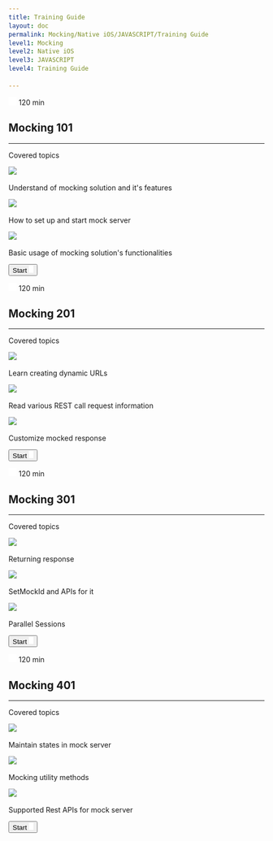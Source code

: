 ```yaml
---
title: Training Guide
layout: doc
permalink: Mocking/Native iOS/JAVASCRIPT/Training Guide
level1: Mocking
level2: Native iOS
level3: JAVASCRIPT
level4: Training Guide

---
```

<div class="training-placard training-placard__long">
<p class="training-time">
<span class="training-time__value training-time__long">
<img src="/images/training/icon-time.png" srcset="/images/training/icon-time@2x.png 2x, /images/training/icon-time@3x.png 3x" />
120 min
</span>
</p>
<div class="training-data">
<h2 class="training-data__title">Mocking 101</h2>
<hr class="training-data__hr" />
<div class="training-data__topics">
<p class="training-data__topics-title">Covered topics</p>
<div class="training-data__topics-row">
<div class="training-data__topics-img">
<img src="{{site.baseurl}}/images/training/icon-book.png" srcset="{{site.baseurl}}/images/training/icon-book%402x.png 2x, {{site.baseurl}}/images/training/icon-book%403x.png 3x" />
</div>
<p class="training-data__topics-text">Understand of mocking solution and it's features</p>
</div>
<div class="training-data__topics-row">
<div class="training-data__topics-img">
<img src="{{site.baseurl}}/images/training/icon-book.png" srcset="{{site.baseurl}}/images/training/icon-book%402x.png 2x, {{site.baseurl}}/images/training/icon-book%403x.png 3x" />
</div>
<p class="training-data__topics-text">How to set up and start mock server</p>
</div>
<div class="training-data__topics-row">
<div class="training-data__topics-img">
<img src="{{site.baseurl}}/images/training/icon-book.png" srcset="{{site.baseurl}}/images/training/icon-book%402x.png 2x, {{site.baseurl}}/images/training/icon-book%403x.png 3x" />
</div>
<p class="training-data__topics-text">Basic usage of mocking solution's functionalities</p>
</div>
</div>
<div class="training-start-btn-wrapper"><a href="/documentation/Mocking/Native iOS/JAVASCRIPT/Training Guide/Mocking 101/Introduction"><button class="training-start-btn">
<span>Start</span>
<img src="/images/training/icon-arrow.png" srcset="/images/training/icon-arrow@2x.png 2x, /images/training/icon-arrow@3x.png 3x">
</button></a></div>
</div>
</div>
<div class="training-placard training-placard__long">
<p class="training-time">
<span class="training-time__value training-time__long">
<img src="/images/training/icon-time.png" srcset="/images/training/icon-time@2x.png 2x, /images/training/icon-time@3x.png 3x" />
120 min
</span>
</p>
<div class="training-data">
<h2 class="training-data__title">Mocking 201</h2>
<hr class="training-data__hr" />
<div class="training-data__topics">
<p class="training-data__topics-title">Covered topics</p>
<div class="training-data__topics-row">
<div class="training-data__topics-img">
<img src="{{site.baseurl}}/images/training/icon-book.png" srcset="{{site.baseurl}}/images/training/icon-book%402x.png 2x, {{site.baseurl}}/images/training/icon-book%403x.png 3x" />
</div>
<p class="training-data__topics-text">Learn creating dynamic URLs</p>
</div>
<div class="training-data__topics-row">
<div class="training-data__topics-img">
<img src="{{site.baseurl}}/images/training/icon-book.png" srcset="{{site.baseurl}}/images/training/icon-book%402x.png 2x, {{site.baseurl}}/images/training/icon-book%403x.png 3x" />
</div>
<p class="training-data__topics-text">Read various REST call request information</p>
</div>
<div class="training-data__topics-row">
<div class="training-data__topics-img">
<img src="{{site.baseurl}}/images/training/icon-book.png" srcset="{{site.baseurl}}/images/training/icon-book%402x.png 2x, {{site.baseurl}}/images/training/icon-book%403x.png 3x" />
</div>
<p class="training-data__topics-text">Customize mocked response</p>
</div>
</div>
<div class="training-start-btn-wrapper"><a href="/documentation/Mocking/Native iOS/JAVASCRIPT/Training Guide/Mocking 201/Dynamic URLs"><button class="training-start-btn">
<span>Start</span>
<img src="/images/training/icon-arrow.png" srcset="/images/training/icon-arrow@2x.png 2x, /images/training/icon-arrow@3x.png 3x">
</button></a></div>
</div>
</div>
<div class="training-placard training-placard__long">
<p class="training-time">
<span class="training-time__value training-time__long">
<img src="/images/training/icon-time.png" srcset="/images/training/icon-time@2x.png 2x, /images/training/icon-time@3x.png 3x" />
120 min
</span>
</p>
<div class="training-data">
<h2 class="training-data__title">Mocking 301</h2>
<hr class="training-data__hr" />
<div class="training-data__topics">
<p class="training-data__topics-title">Covered topics</p>
<div class="training-data__topics-row">
<div class="training-data__topics-img">
<img src="{{site.baseurl}}/images/training/icon-book.png" srcset="{{site.baseurl}}/images/training/icon-book%402x.png 2x, {{site.baseurl}}/images/training/icon-book%403x.png 3x" />
</div>
<p class="training-data__topics-text">Returning response</p>
</div>
<div class="training-data__topics-row">
<div class="training-data__topics-img">
<img src="{{site.baseurl}}/images/training/icon-book.png" srcset="{{site.baseurl}}/images/training/icon-book%402x.png 2x, {{site.baseurl}}/images/training/icon-book%403x.png 3x" />
</div>
<p class="training-data__topics-text">SetMockId and APIs for it</p>
</div>
<div class="training-data__topics-row">
<div class="training-data__topics-img">
<img src="{{site.baseurl}}/images/training/icon-book.png" srcset="{{site.baseurl}}/images/training/icon-book%402x.png 2x, {{site.baseurl}}/images/training/icon-book%403x.png 3x" />
</div>
<p class="training-data__topics-text">Parallel Sessions</p>
</div>
</div>
<div class="training-start-btn-wrapper"><a href="/documentation/Mocking/Native iOS/JAVASCRIPT/Training Guide/Mocking 301/Different ways of returning response data"><button class="training-start-btn">
<span>Start</span>
<img src="/images/training/icon-arrow.png" srcset="/images/training/icon-arrow@2x.png 2x, /images/training/icon-arrow@3x.png 3x">
</button></a></div>
</div>
</div>
<div class="training-placard training-placard__long">
<p class="training-time">
<span class="training-time__value training-time__long">
<img src="/images/training/icon-time.png" srcset="/images/training/icon-time@2x.png 2x, /images/training/icon-time@3x.png 3x" />
120 min
</span>
</p>
<div class="training-data">
<h2 class="training-data__title">Mocking 401</h2>
<hr class="training-data__hr" />
<div class="training-data__topics">
<p class="training-data__topics-title">Covered topics</p>
<div class="training-data__topics-row">
<div class="training-data__topics-img">
<img src="{{site.baseurl}}/images/training/icon-book.png" srcset="{{site.baseurl}}/images/training/icon-book%402x.png 2x, {{site.baseurl}}/images/training/icon-book%403x.png 3x" />
</div>
<p class="training-data__topics-text">Maintain states in mock server</p>
</div>
<div class="training-data__topics-row">
<div class="training-data__topics-img">
<img src="{{site.baseurl}}/images/training/icon-book.png" srcset="{{site.baseurl}}/images/training/icon-book%402x.png 2x, {{site.baseurl}}/images/training/icon-book%403x.png 3x" />
</div>
<p class="training-data__topics-text">Mocking utility methods</p>
</div>
<div class="training-data__topics-row">
<div class="training-data__topics-img">
<img src="{{site.baseurl}}/images/training/icon-book.png" srcset="{{site.baseurl}}/images/training/icon-book%402x.png 2x, {{site.baseurl}}/images/training/icon-book%403x.png 3x" />
</div>
<p class="training-data__topics-text">Supported Rest APIs for mock server</p>
</div>
</div>
<div class="training-start-btn-wrapper"><a href="/documentation/Mocking/Native iOS/JAVASCRIPT/Training Guide/Mocking 401/State"><button class="training-start-btn">
<span>Start</span>
<img src="/images/training/icon-arrow.png" srcset="/images/training/icon-arrow@2x.png 2x, /images/training/icon-arrow@3x.png 3x">
</button></a></div>
</div>
</div>
